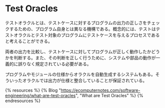 # Test Oracles

テストオラクルとは、テストケースに対するプログラムの出力の正しさをチェックするための、プログラム自身とは異なる機構である。概念的には、テストはテストオラクルとテスト対象のプログラムにテストケースを与えるプロセスであると考えることができる。


両者の出力を比較し、テストケースに対してプログラムが正しく動作したかどうかを判断する。また、その判断を正しく行うために、システムや部品の動作が一義的に誤りなく規定されている必要がある。


プログラムやモジュールの仕様からオラクルを自動生成するシステムもある。そういったオラクルでは出力が仕様と整合していることが保証されている。

{% resources %}
  {% Blog "https://ecomputernotes.com/software-engineering/what-are-test-oracles", "What are Test Oracles" %}
{% endresources %}
